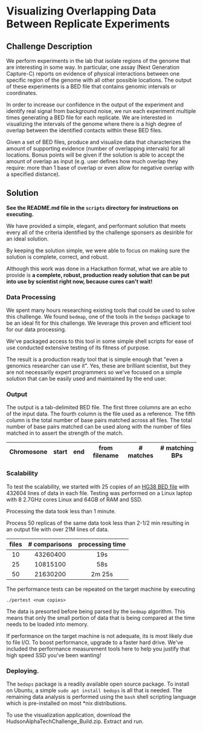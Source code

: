 # Visualizing Overlapping Data Between Replicate Experiments

## Challenge Description

We perform experiments in the lab that isolate regions of the genome that are interesting in some way. In particular, one assay (Next Generation Capture-C) reports on evidence of physical interactions between one specific region of the genome with all other possible locations. The output of these experiments is a BED file that contains genomic intervals or coordinates. 

In order to increase our confidence in the output of the experiment and identify real signal from background noise, we run each experiment multiple times generating a BED file for each replicate. We are interested in visualizing the intervals of the genome where there is a high degree of overlap between the identified contacts within these BED files. 

Given a set of BED files, produce and visualize data that characterizes the amount of supporting evidence (number of overlapping intervals) for all locations. Bonus points will be given if the solution is able to accept the amount of overlap as input (e.g. user defines how much overlap they require: more than 1 base of overlap or even allow for negative overlap with a specified distance).

## Solution

**See the README.md file in the `scripts` directory for instructions on executing.**

We have provided a simple, elegant, and performant solution that meets every all of the criteria identified by the challenge sponsers as desirible for an ideal solution.

By keeping the solution simple, we were able to focus on making sure the solution is complete, correct, and robust.

Although this work was done in a Hackathon format, what we are able to provide is **a complete, robust, production ready solution that can be put into use by scientist right now, because cures can't wait!**


### Data Processing

We spent many hours researching existing tools that could be used to solve this challenge. We found `bedmap`, one of the tools in the `bedops` package to be an ideal fit for this challenge. We leverage this proven and efficient tool for our data processing.

We've packaged access to this tool in some simple shell scripts for ease of use conducted extensive testing of its fitness of purpose.

The result is a production ready tool that is simple enough that "even a genomics researcher can use it". Yes, these are brilliant scientist, but they are not necessarily expert programmers so we've focused on a simple solution that can be easily used and maintained by the end user.

### Output

The output is a tab-delimited BED file. The first three columns are an echo
of the input data. The fourth column is the file used as a reference.
The fifth column is the total number of base pairs matched across all files.
The total number of base pairs matched can be used along with the number of
files matched in to assert the strength of the match.

| Chromosone | start | end | from filename | # matches | # matching BPs |
|:----------:|:-----:|:---:|:-------------:|:---------:|:--------------:|


### Scalability

To test the scalability, we started with 25 copies of an [HG38 BED file](https://useast.ensembl.org/info/data/ftp/index.html) with 432604 lines of data in each file. Testing was performed on a Linux laptop with 8 2.7GHz cores Linux and 64GB of RAM and SSD.

Processing the data took less than 1 minute.

Process 50 replicas of the same data took less than 2-1/2 min resulting in an output file with over 21M lines of data.

| files | # comparisons | processing time
|:-----:|:-------------:|:--------------:
| 10    | 43260400      | 19s
| 25    | 10815100      | 58s
| 50    | 21630200      | 2m 25s

The performance tests can be repeated on the target machine by executing
```
./pertest <num copies>
```

The data is presorted before being parsed by the `bedmap` algorithm. This means that only the small portion of data that is being compared at the time needs to be loaded into memory.

If performance on the target machine is not adequate, its is most likely due to file I/O. To boost performance, upgrade to a faster hard drive. We've included the performance measurement tools here to help you justify that high speed SSD you've been wanting!


### Deploying.

The `bedops` package is a readily available open source package. To install on Ubuntu, a simple `sudo apt install bedops` is all that is needed. The remaining data analysis is performed using the `bash` shell scripting language which is pre-installed on most *nix distributions.

To use the visualization application, download the HudsonAlphaTechChallenge_Build.zip. Extract and run.
